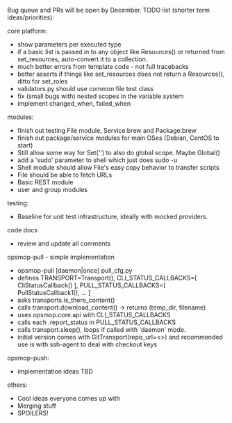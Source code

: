 Bug queue and PRs will be open by December.  TODO list (shorter term ideas/priorities):

core platform:
* show parameters per executed type
* if a basic list is passed in to any object like Resources() or returned from set_resources, auto-convert it to a collection.
* much better errors from template code - not full tracebacks
* better asserts if things like set_resources does not return a Resources(), ditto for set_roles
* validators.py should use common file test class
* fix (small bugs with) nested scopes in the variable system
* implement changed_when, failed_when

modules:
* finish out testing File module, Service:brew and Package:brew
* finish out package/service modules for main OSes (Debian, CentOS to start)
* Still allow some way for Set('') to also do global scope.  Maybe Global()
* add a 'sudo' parameter to shell which just does sudo -u
* Shell module should allow File's easy copy behavior to transfer scripts
* File should be able to fetch URLs
* Basic REST module
* user and group modules

testing:
* Baseline for unit test infrastructure, ideally with mocked providers.

code docs
* review and update all comments

opsmop-pull - simple implementation
* opsmop-pull [daemon|once] pull_cfg.py
* defines TRANSPORT=Transport(), CLI_STATUS_CALLBACKS=[ CliStatusCallback() ], PULL_STATUS_CALLBACKS=[ PullStatusCallback1(), ... ]
* asks transports.is_there_content()
* calls transport.download_content() -> returns (temp_dir, filename)
* uses opsmop.core.api with CLI_STATUS_CALLBACKS
* calls each .report_status in PULL_STATUS_CALLBACKS
* calls transport.sleep(), loops if called with 'daemon' mode.
* initial version comes with GitTransport(repo_url=<>) and recommended use is with ssh-agent to deal with checkout keys

opsmop-push:
* implementation ideas TBD

others:
* Cool ideas everyone comes up with
* Merging stuff
* SPOILERS!


